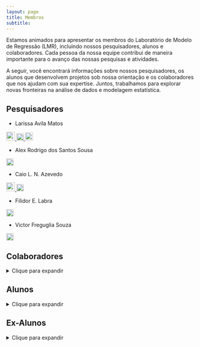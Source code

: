 ```yaml
---
layout: page
title: Membros
subtitle:
---
```


Estamos animados para apresentar os membros do Laboratório de Modelo de Regressão (LMR), incluindo nossos pesquisadores, alunos e colaboradores. Cada pessoa da nossa equipe contribui de maneira importante para o avanço das nossas pesquisas e atividades.

A seguir, você encontrará informações sobre nossos pesquisadores, os alunos que desenvolvem projetos sob nossa orientação e os colaboradores que nos ajudam com sua expertise. Juntos, trabalhamos para explorar novas fronteiras na análise de dados e modelagem estatística.


## Pesquisadores

- Larissa Avila Matos &nbsp;
<a href="https://larissamatos.github.io/">
  <img src="/assets/img/website.png" alt="" width="23"/>
</a>
<a href="http://lattes.cnpq.br/6330766834005870">
  <img src="/assets/img/lattes.png" alt="" width="19"/>
</a>
<a href="https://scholar.google.com.br/citations?hl=en&user=lSCYxF0AAAAJ">
  <img src="/assets/img/gscholar1.png" alt="" width="21"/>
</a>

- Alex Rodrigo dos Santos Sousa &nbsp;
<a href="http://lattes.cnpq.br/6521094728394053">
  <img src="/assets/img/lattes.png" alt="" width="19"/>
</a>

- Caio L. N. Azevedo &nbsp;
<a href="https://www.ime.unicamp.br/~cnaber/">
  <img src="/assets/img/website.png" alt="" width="23"/>
</a>
<a href="http://lattes.cnpq.br/0856524274837137">
  <img src="/assets/img/lattes.png" alt="" width="19"/>
</a>

- Filidor E. Labra &nbsp;
<a href="http://lattes.cnpq.br/2684306148446558">
  <img src="/assets/img/lattes.png" alt="" width="19"/>
</a>

- Victor Freguglia Souza &nbsp;
<a href="http://lattes.cnpq.br/6306080581906246">
  <img src="/assets/img/lattes.png" alt="" width="19"/>
</a>


## Colaboradores
<details>
  <summary>Clique para expandir</summary>
  <ul>
    <li> Internacionais</li>  
    <ul>
      <li> Prof. Christian Eduardo Galarza Morales, ESPOL Polytechnic University - Escuela Superior Politécnica del Litoral, ESPOL - Facultad de Ciencias Naturales y Matemáticas, FCNM </li>
      <li> Prof. Dipak K. Dey, Department of Statistics, University of Connecticut - UCONN, USA </li>
      <li> Profa. Fernanda Lang Schumacher, College of Public Health - Division of Biostatistics, The Ohio State University, Columbus, Ohio/EUA </li>
      <li> Prof. Manuel Galea,  Departamento de Estadística, Pontificia Universidad Católica de Chile, Santiago, Chile</li>
      <li> Prof. Mauricio Castro Cepero, Departamento de Estadística, Pontificia Universidad Católica de Chile, Santiago, Chile </li>
      <li> Prof. Narayanaswamy Balakrishnan, Department of Mathematics and Statistics, McMaster University, Canada. </li>
      <li> Prof. Ming-Hui Chen, Department of Statistics, University of Connecticut - UCONN, USA </li>  
      <li> Prof. Víctor Hugo Lachos Dávila, Department of Statistics, University of Connecticut - UCONN, USA </li>  
    </ul>
    <li> Nacionais</li>  
    <ul>    
      <li> Profa. Camila Borelli Zeller, Departamento de Estatística, Universidade Federal de Juiz de Fora - UFJF </li>
      <li> Prof. Celso Rômulo Barbosa Cabral, Departamento de Estatística, Universidade Federal do Amazonas - UFAM </li>
      <li> Prof. Jorge Luis G. Bazán, Departamento de Matemática Aplicada e Estatística, Universidade de São Paulo - ICMC/USP </li>
      <li> Prof. Juvêncio S. Nobre, Departamento de Estatística e Matemática Aplicada, Universidade Federal do Ceara - UFC </li>
      <li> Prof. Marcos Oliveira Prates, Departamento de Estatística, Universidade Federal de Minas Gerais - UFMG </li>
    </ul>
  </ul>
</details>

## Alunos
<details>
  <summary>Clique para expandir</summary>
  <ul>
    <li> Áurea Fonseca Lopes Galindo <a href="http://lattes.cnpq.br/7667588501852147">
      <img src="/assets/img/lattes.png" alt="" width="16"/>
    </a> <a href="https://www.linkedin.com/in/áurea-fonseca-244a791ab/">
      <img src="/assets/img/linkedin.jpeg" alt="" width="18"/>
    </a> </li>
    <li> Carina Brunehilde Pinto da Silva <a href="http://lattes.cnpq.br/9278324365724459">
      <img src="/assets/img/lattes.png" alt="" width="16"/>
    </a> </li>
    <li> João Victor Bastos de Freitas <a href="http://lattes.cnpq.br/9670482171354483">
      <img src="/assets/img/lattes.png" alt="" width="16"/>
    </a> </li>
    <li> Keyliane Travassos de Castro <a href="http://lattes.cnpq.br/3118772117815080">
      <img src="/assets/img/lattes.png" alt="" width="16"/>
    </a> <a href="https://www.linkedin.com/in/keyliane-travassos-588114a0/">
      <img src="/assets/img/linkedin.jpeg" alt="" width="18"/>
    </a> </li>
    <li> Francisco Hildemar Calixto de Alencar <a href="http://lattes.cnpq.br/0442780507213647">
      <img src="/assets/img/lattes.png" alt="" width="16"/>
    </a> </li>
    <li> Matheus Oliveira de Castro <a href="http://lattes.cnpq.br/8557175057873217">
      <img src="/assets/img/lattes.png" alt="" width="16"/>
    </a> <a href="https://www.linkedin.com/in/matheus-castro-78a15594/">
      <img src="/assets/img/linkedin.jpeg" alt="" width="18"/>
    </a> </li>
    <li> Robinson Ortega Meza <a href="http://lattes.cnpq.br/9282485143409166">
      <img src="/assets/img/lattes.png" alt="" width="16"/>
    </a> <a href="https://www.linkedin.com/in/robinson-ortega-meza-0a481587/">
      <img src="/assets/img/linkedin.jpeg" alt="" width="18"/>
    </a> </li>
  </ul>
</details>

## Ex-Alunos
<details>
  <summary>Clique para expandir</summary>
  <ul>
    <li> Amanda Merian Freitas Mendes <a href="http://lattes.cnpq.br/6054083310993609">
      <img src="/assets/img/lattes.png" alt="" width="16"/>
    </a> <a href="https://www.linkedin.com/in/amanda-merian-freitas-mendes-72508b284/">
      <img src="/assets/img/linkedin.jpeg" alt="" width="18"/>
    </a> </li>
    <li> Andreson Almeida Azevedo <a href="http://lattes.cnpq.br/8921663875534508">
      <img src="/assets/img/lattes.png" alt="" width="16"/>
    </a> <a href="https://www.linkedin.com/in/andreson-azevedo/">
      <img src="/assets/img/linkedin.jpeg" alt="" width="18"/>
    </a> </li>  
    <li> Christian Eduardo Galarza Morales <a href="http://lattes.cnpq.br/1340975521059252">
      <img src="/assets/img/lattes.png" alt="" width="16"/>
    </a> <a href="https://www.linkedin.com/in/cgalarza88/">
      <img src="/assets/img/linkedin.jpeg" alt="" width="18"/>
    </a> </li>
    <li> David Esteban Sanchez Vega <a href="http://lattes.cnpq.br/8915785499314966">
      <img src="/assets/img/lattes.png" alt="" width="16"/>
    </a> <a href="https://www.linkedin.com/in/david-esteban-sánchez-vega-751b9b16b/">
      <img src="/assets/img/linkedin.jpeg" alt="" width="18"/>
    </a> </li>
    <li> Fernanda Lang Schumacher <a href="http://lattes.cnpq.br/8132149083320545">
      <img src="/assets/img/lattes.png" alt="" width="16"/>
    </a> <a href="https://www.linkedin.com/in/fernanda-lang-schumacher-18123775/">
      <img src="/assets/img/linkedin.jpeg" alt="" width="18"/>
    </a> </li>
    <li> Jose Alejandro Ordoñez <a href="http://lattes.cnpq.br/7635604449274955">
      <img src="/assets/img/lattes.png" alt="" width="16"/>
    </a> <a href="https://www.linkedin.com/in/josé-alejandro-ordoñez-797771174/">
      <img src="/assets/img/linkedin.jpeg" alt="" width="18"/>
    </a> </li>
    <li> Katherine Andreina Loor Valeriano <a href="http://lattes.cnpq.br/8992394367424165">
      <img src="/assets/img/lattes.png" alt="" width="16"/>
    </a> </li>  
    <li> Letícia Bettine Infante <a href="http://lattes.cnpq.br/7158806142046600">
      <img src="/assets/img/lattes.png" alt="" width="16"/>
    </a> <a href="https://www.linkedin.com/in/leticia-bettini-infante-a026a6190/">
      <img src="/assets/img/linkedin.jpeg" alt="" width="18"/>
    </a> </li>
    <li> Marcela Nuñez Lemus <a href="http://lattes.cnpq.br/5012340622923104">
      <img src="/assets/img/lattes.png" alt="" width="16"/>
    </a> </li>
    <li> Thalita do Bem Mattos <a href="http://lattes.cnpq.br/9500569794852267">
      <img src="/assets/img/lattes.png" alt="" width="16"/>
    </a>  <a href="https://www.linkedin.com/in/thalitadobem/">
      <img src="/assets/img/linkedin.jpeg" alt="" width="18"/>
    </a> </li>
    <li> Vitor Macedo Rocha <a href="http://lattes.cnpq.br/7749317090142178">
      <img src="/assets/img/lattes.png" alt="" width="16"/>
    </a> <a href="https://www.linkedin.com/in/vitor-macedo-rocha-9bb50818a/">
      <img src="/assets/img/linkedin.jpeg" alt="" width="18"/>
    </a> </li>
  </ul>
</details>
